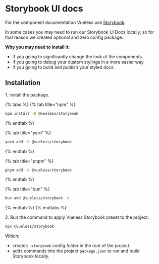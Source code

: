 # Storybook UI docs

For the component documentation Vueless use [Storybook](https://storybook.js.org/).

In some cases you may need to run our Storybook UI Docs locally, so for that reason we created optional and zero config package.

**Why you may need to install it:**

* If you going to significantly change the look of the components.
* If you going to debug your custom stylings in a more easier way.
* If you going to build and publish your styled docs.&#x20;

## Installation

1\. Install the package.

{% tabs %}
{% tab title="npm" %}
```bash
npm install -D @vueless/storybook
```
{% endtab %}

{% tab title="yarn" %}
```bash
yarn add -D @vueless/storybook
```
{% endtab %}

{% tab title="pnpm" %}
```bash
pnpm add -D @vueless/storybook
```
{% endtab %}

{% tab title="bun" %}
```bash
bun add @vueless/storybook -d
```
{% endtab %}
{% endtabs %}

2\. Run the command to apply Vueless Storybook preset to the project.

```bash
npx @vueless/storybook
```

Which:

* creates `.storybook` config folder in the root of the project.
* adds commands into the project `package.json` to run and build Storybook locally.
